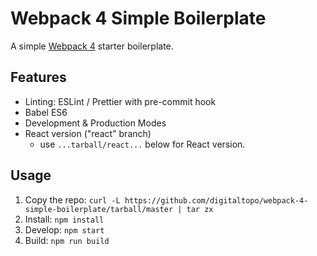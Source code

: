 # Webpack 4 Simple Boilerplate

A simple [Webpack 4](https://webpack.js.org) starter boilerplate.

## Features

*   Linting: ESLint / Prettier with pre-commit hook
*   Babel ES6
*   Development & Production Modes
*   React version ("react" branch)
    * use `...tarball/react...` below for React version.

## Usage

1.  Copy the repo: `curl -L https://github.com/digitaltopo/webpack-4-simple-boilerplate/tarball/master | tar zx`
1.  Install: `npm install`
1.  Develop: `npm start`
1.  Build: `npm run build`
